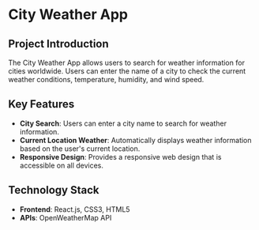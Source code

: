 # City Weather App

## Project Introduction

The City Weather App allows users to search for weather information for cities worldwide. Users can enter the name of a city to check the current weather conditions, temperature, humidity, and wind speed.

## Key Features

- **City Search**: Users can enter a city name to search for weather information.
- **Current Location Weather**: Automatically displays weather information based on the user's current location.
- **Responsive Design**: Provides a responsive web design that is accessible on all devices.

## Technology Stack

- **Frontend**: React.js, CSS3, HTML5
- **APIs**: OpenWeatherMap API

